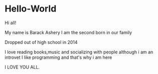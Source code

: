 # Hello-World

Hi all!

My name is Barack Ashery
I am the second born in our family

Dropped out of high school in 2014

I love reading books,music and socializing with people although i am an introvet
I like programming and that's why i am here


I LOVE YOU ALL.
